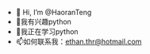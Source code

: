 - 👋 Hi, I’m @HaoranTeng
- 👀我有兴趣python
- 🌱我正在学习python
- 📫如何联系我：ethan.thr@hotmail.com

<!---
HaoranTeng/HaoranTeng is a ✨ special ✨ repository because its `README.md` (this file) appears on your GitHub profile.
You can click the Preview link to take a look at your changes.
--->
